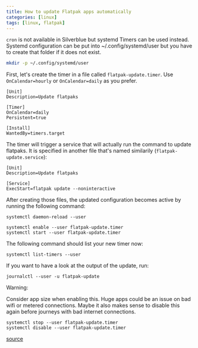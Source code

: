 ```yaml
---
title: How to update Flatpak apps automatically
categories: [linux]
tags: [linux, flatpak]
---
```


`cron` is not available in Silverblue but systemd Timers can be used instead.  
Systemd configuration can be put into ~/.config/systemd/user but you have to create that folder if it does not exist.  

```bash
mkdir -p ~/.config/systemd/user 
```

First, let\'s create the timer in a file called `flatpak-update.timer`. Use `OnCalendar=hourly` or `OnCalendar=daily` as you prefer.  

```
[Unit]
Description=Update flatpaks

[Timer]
OnCalendar=daily
Persistent=true

[Install]
WantedBy=timers.target
```

The timer will trigger a service that will actually run the command to update flatpaks. It is specified in another file that's named similarily (`flatpak-update.service`):  

```
[Unit]
Description=Update flatpaks

[Service]
ExecStart=flatpak update --noninteractive
```

After creating those files, the updated configuration becomes active by running the following command:  

```
systemctl daemon-reload --user
```

```
systemctl enable --user flatpak-update.timer
systemctl start --user flatpak-update.timer
```

The following command should list your new timer now:

```
systemctl list-timers --user
```

If you want to have a look at the output of the update, run:

```
journalctl --user -u flatpak-update
```

Warning:

Consider app size when enabling this. Huge apps could be an issue on bad wifi or metered connections. Maybe it also makes sense to disable this again before journeys with bad internet connections.  

```
systemctl stop --user flatpak-update.timer
systemctl disable --user flatpak-update.timer
```


[source](https://www.reddit.com/r/SteamDeck/comments/zis9sf/psa_automatically_update_installed_flatpaks/)

